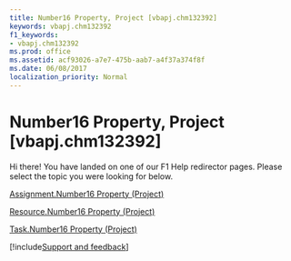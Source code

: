 ```yaml
---
title: Number16 Property, Project [vbapj.chm132392]
keywords: vbapj.chm132392
f1_keywords:
- vbapj.chm132392
ms.prod: office
ms.assetid: acf93026-a7e7-475b-aab7-a4f37a374f8f
ms.date: 06/08/2017
localization_priority: Normal
---
```



# Number16 Property, Project [vbapj.chm132392]

Hi there! You have landed on one of our F1 Help redirector pages. Please select the topic you were looking for below.

[Assignment.Number16 Property (Project)](https://msdn.microsoft.com/library/9af9d070-bb06-9ba4-da6e-34e9f7e04dfe%28Office.15%29.aspx)

[Resource.Number16 Property (Project)](https://msdn.microsoft.com/library/ff2c8176-a4a2-4c55-24cb-9bdadc31c7eb%28Office.15%29.aspx)

[Task.Number16 Property (Project)](https://msdn.microsoft.com/library/b222acc8-dd1a-ba86-f267-760c90af366f%28Office.15%29.aspx)

[!include[Support and feedback](~/includes/feedback-boilerplate.md)]